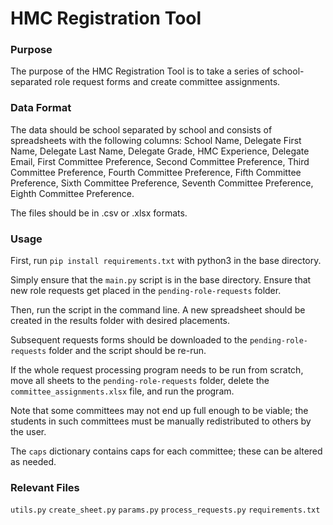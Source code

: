 # HMC Registration Tool

### Purpose

The purpose of the HMC Registration Tool is to take a series of school-separated role request forms and create committee assignments.

### Data Format

The data should be school separated by school and consists of spreadsheets with the following columns: School Name, Delegate First Name, Delegate Last Name, Delegate Grade, HMC Experience, Delegate Email, First Committee Preference, Second Committee Preference, Third Committee Preference, Fourth Committee Preference, Fifth Committee Preference, Sixth Committee Preference, Seventh Committee Preference, Eighth Committee Preference.

The files should be in .csv or .xlsx formats.

### Usage

First, run ```pip install requirements.txt``` with python3 in the base directory.

Simply ensure that the ```main.py``` script is in the base directory. Ensure that new role requests get placed in the ```pending-role-requests``` folder.

Then, run the script in the command line. A new spreadsheet should be created in the results folder with desired placements.

Subsequent requests forms should be downloaded to the ```pending-role-requests``` folder and the script should be re-run.

If the whole request processing program needs to be run from scratch, move all sheets to the ```pending-role-requests``` folder, delete the ```committee_assignments.xlsx``` file, and run the program.

Note that some committees may not end up full enough to be viable; the students in such committees must be manually redistributed to others by the user.

The ```caps``` dictionary contains caps for each committee; these can be altered as needed.

### Relevant Files

```utils.py```
```create_sheet.py```
```params.py```
```process_requests.py```
```requirements.txt```